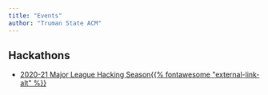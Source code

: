 ```yaml
---
title: "Events"
author: "Truman State ACM"
---
```


## Hackathons

+ <a href="https://mlh.io/seasons/2021/events" target="_blank" class="iconafter">2020-21 Major League Hacking Season{{% fontawesome "external-link-alt" %}}</a>